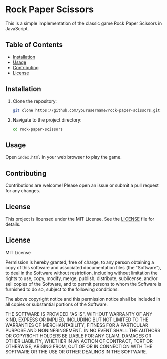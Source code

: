 # Rock Paper Scissors

This is a simple implementation of the classic game Rock Paper Scissors in JavaScript.

## Table of Contents

- [Installation](#installation)
- [Usage](#usage)
- [Contributing](#contributing)
- [License](#license)

## Installation

1. Clone the repository:
   ```sh
   git clone https://github.com/yourusername/rock-paper-scissors.git
   ```
2. Navigate to the project directory:
   ```sh
   cd rock-paper-scissors
   ```

## Usage

Open `index.html` in your web browser to play the game.

## Contributing

Contributions are welcome! Please open an issue or submit a pull request for any changes.

## License

This project is licensed under the MIT License. See the [LICENSE](LICENSE) file for details.

## License

MIT License

Permission is hereby granted, free of charge, to any person obtaining a copy
of this software and associated documentation files (the "Software"), to deal
in the Software without restriction, including without limitation the rights
to use, copy, modify, merge, publish, distribute, sublicense, and/or sell
copies of the Software, and to permit persons to whom the Software is
furnished to do so, subject to the following conditions:

The above copyright notice and this permission notice shall be included in all
copies or substantial portions of the Software.

THE SOFTWARE IS PROVIDED "AS IS", WITHOUT WARRANTY OF ANY KIND, EXPRESS OR
IMPLIED, INCLUDING BUT NOT LIMITED TO THE WARRANTIES OF MERCHANTABILITY,
FITNESS FOR A PARTICULAR PURPOSE AND NONINFRINGEMENT. IN NO EVENT SHALL THE
AUTHORS OR COPYRIGHT HOLDERS BE LIABLE FOR ANY CLAIM, DAMAGES OR OTHER
LIABILITY, WHETHER IN AN ACTION OF CONTRACT, TORT OR OTHERWISE, ARISING FROM,
OUT OF OR IN CONNECTION WITH THE SOFTWARE OR THE USE OR OTHER DEALINGS IN THE
SOFTWARE.
